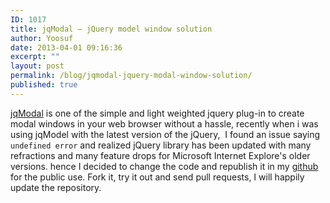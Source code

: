 ```yaml
---
ID: 1017
title: jqModal – jQuery model window solution
author: Yoosuf
date: 2013-04-01 09:16:36
excerpt: ""
layout: post
permalink: /blog/jqmodal-jquery-modal-window-solution/
published: true
---
```

[jqModal](https://github.com/eyoosuf/jqModal) is one of the simple and light weighted jquery plug-in to create modal windows in your web browser without a hassle, recently when i was using jqModel with the latest version of the jQuery,  I found an issue saying <code>undefined error</code> and realized jQuery library has been updated with many refractions and many feature drops for Microsoft Internet Explore's older versions. hence I decided to change the code and republish it in my [github](https://github.com/yoosuf) for the public use. Fork it, try it out and send pull requests, I will happily update the repository.
